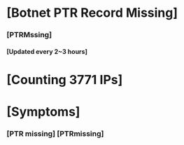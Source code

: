 # [Botnet PTR Record Missing]
### [PTRMssing]
#### [Updated every 2~3 hours]

# [Counting 3771 IPs]

# [Symptoms] 
###   [PTR missing] [PTRmissing]
